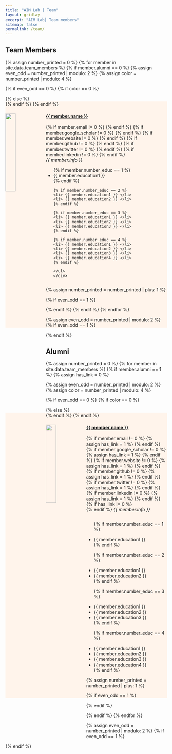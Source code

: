 ```yaml
---
title: "AIM Lab | Team"
layout: gridlay
excerpt: "AIM Lab| Team members"
sitemap: false
permalink: /team/
---
```


<h2 id="project-header">Team Members</h2>

{% assign number_printed = 0 %}
{% for member in site.data.team_members %}
{% if member.alumni == 0 %}
{% assign even_odd = number_printed | modulo: 2 %}
{% assign color = number_printed | modulo: 4 %}

{% if even_odd == 0 %}
 {% if color == 0 %}
  <div class="row team-row">
  {% else %}
  <div class="row team-row" style="background-color: #fff4eb;">
  {% endif %}
{% endif %}

<div class="col-sm-6">
  <div>
      <a href="{{ member.page_name }}"><img src="{{ site.url }}{{ site.baseurl }}/assets/teampic/{{ member.photo }}" class="img-responsive" width="25%" style="float: left" /></a>
      <a href="{{ member.page_name }}"><h4>{{ member.name }}</h4></a>
      {% if member.email != 0 %}
      <a href="{{ member.email }}"> <i class="far fa-envelope" style="color: #f15a29; font-size:24px;"></i></a>
      {% endif %}
      {% if member.google_scholar != 0 %}
      <a href="{{ member.google_scholar }}/"> <i class="ai ai-google-scholar ai-3x" style="color: #f15a29; font-size:24px;"></i></a>
      {% endif %}
      {% if member.website != 0 %}
      <a href="{{ member.website }}/"> <i class="fas fa-link" style="color: #f15a29; font-size:24px;"></i></a>
      {% endif %}
      {% if member.github != 0 %}
      <a href="{{ member.github }}/"> <i class="fab fa-github-alt" style="color: #f15a29; font-size:24px;"></i></a>
      {% endif %}
      {% if member.twitter != 0 %}
      <a href="{{ member.twitter }}/"> <i class="fa fa-twitter" style="color: #f15a29; font-size:24px;"></i></a>
      {% endif %}
      {% if member.linkedin != 0 %}
      <a href="{{ member.linkedin }}/"> <i class="fab fa-linkedin-in" style="color: #f15a29; font-size:24px;"></i></a>
      {% endif %}
      <br>
      <i>{{ member.info }}<br></i>
      <ul style="overflow: hidden">
    {% if member.number_educ == 1 %}
    <li> {{ member.education1 }} </li>
    {% endif %}
    
    {% if member.number_educ == 2 %}
    <li> {{ member.education1 }} </li>
    <li> {{ member.education2 }} </li>
    {% endif %}
    
    {% if member.number_educ == 3 %}
    <li> {{ member.education1 }} </li>
    <li> {{ member.education2 }} </li>
    <li> {{ member.education3 }} </li>
    {% endif %}
    
    {% if member.number_educ == 4 %}
    <li> {{ member.education1 }} </li>
    <li> {{ member.education2 }} </li>
    <li> {{ member.education3 }} </li>
    <li> {{ member.education4 }} </li>
    {% endif %}
    
    </ul>
    </div>
  </div>

{% assign number_printed = number_printed | plus: 1 %}

{% if even_odd == 1 %}
</div>
{% endif %}
{% endif %}
{% endfor %}

{% assign even_odd = number_printed | modulo: 2 %}
{% if even_odd == 1 %}
</div>
{% endif %}


## Alumni

{% assign number_printed = 0 %}
{% for member in site.data.team_members %}
{% if member.alumni == 1 %}
{% assign has_link = 0 %}

{% assign even_odd = number_printed | modulo: 2 %}
{% assign color = number_printed | modulo: 4 %}

{% if even_odd == 0 %}
{% if color == 0 %}
<div class="row team-row">
{% else %}
<div class="row team-row" style="background-color: #fff4eb;">
{% endif %}
{% endif %}

  <div class="col-sm-6">
<div>
  <a href="{{ member.page_name }}"><img src="{{ site.url }}{{ site.baseurl }}/assets/teampic/{{ member.photo }}" class="img-responsive" width="25%" style="float: left" /></a>
  <a href="{{ member.page_name }}"><h4>{{ member.name }}</h4></a>
  {% if member.email != 0 %}
  <a href="{{ member.email }}"> <i class="far fa-envelope" style="color: #f15a29; font-size:24px;"></i></a>
  {% assign has_link = 1 %}
  {% endif %}
  {% if member.google_scholar != 0 %}
  <a href="{{ member.google_scholar }}/"> <i class="ai ai-google-scholar ai-3x" style="color: #f15a29; font-size:24px;"></i></a>
  {% assign has_link = 1 %}
  {% endif %}
  {% if member.website != 0 %}
  <a href="{{ member.website }}/"> <i class="fas fa-link" style="color: #f15a29; font-size:24px;"></i></a>
  {% assign has_link = 1 %}
  {% endif %}
  {% if member.github != 0 %}
  <a href="{{ member.github }}/"> <i class="fab fa-github-alt" style="color: #f15a29; font-size:24px;"></i></a>
  {% assign has_link = 1 %}
  {% endif %}
  {% if member.twitter != 0 %}
  <a href="{{ member.twitter }}/"> <i class="fa fa-twitter" style="color: #f15a29; font-size:24px;"></i></a>
  {% assign has_link = 1 %}
  {% endif %}
  {% if member.linkedin != 0 %}
  <a href="{{ member.linkedin }}/"> <i class="fab fa-linkedin-in" style="color: #f15a29; font-size:24px;"></i></a>
  {% assign has_link = 1 %}
  {% endif %}
  {% if has_link != 0 %}
  <br>
  {% endif %}
  <i>{{ member.info }}<br></i>
  <ul style="overflow: hidden">
  
  {% if member.number_educ == 1 %}
  <li> {{ member.education1 }} </li>
  {% endif %}
  
  {% if member.number_educ == 2 %}
  <li> {{ member.education1 }} </li>
  <li> {{ member.education2 }} </li>
  {% endif %}
  
  {% if member.number_educ == 3 %}
  <li> {{ member.education1 }} </li>
  <li> {{ member.education2 }} </li>
  <li> {{ member.education3 }} </li>
  {% endif %}
  
  {% if member.number_educ == 4 %}
  <li> {{ member.education1 }} </li>
  <li> {{ member.education2 }} </li>
  <li> {{ member.education3 }} </li>
  <li> {{ member.education4 }} </li>
  {% endif %}
  
  </ul>
  </div>
</div>

{% assign number_printed = number_printed | plus: 1 %}

{% if even_odd == 1 %}
</div>
{% endif %}

{% endif %}
{% endfor %}

{% assign even_odd = number_printed | modulo: 2 %}
{% if even_odd == 1 %}
</div>
{% endif %}

<br />
